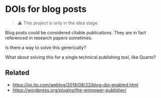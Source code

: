 # DOIs for blog posts

> :warning: This project is only in the idea stage.

Blog posts could be considered citable publications. They are in fact referenced in research papers sometimes.

Is there a way to solve this generically?

What about solving this for a single technical publishing tool, like Quarto?


## Related

* https://joi.ito.com/weblog/2018/08/22/blog-doi-enabled.html
* https://wordpress.org/plugins/the-winnower-publisher/
